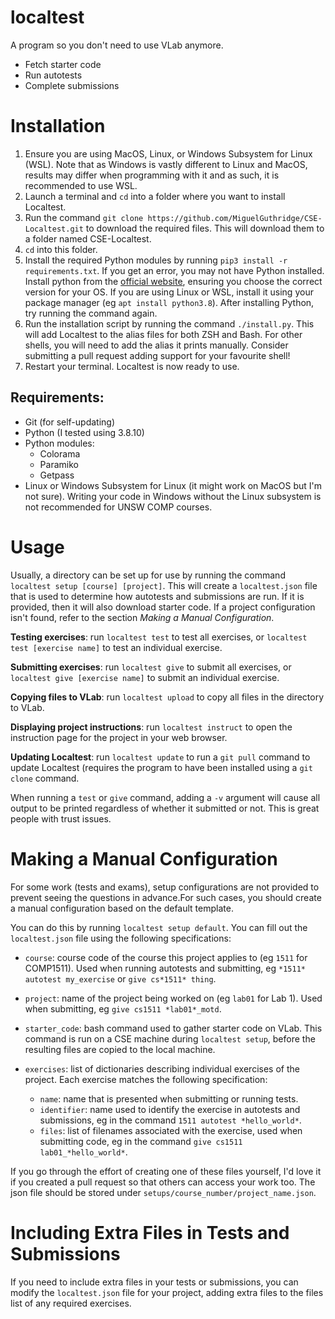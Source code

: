 # localtest

A program so you don't need to use VLab anymore.
 - Fetch starter code
 - Run autotests
 - Complete submissions

# Installation

1. Ensure you are using MacOS, Linux, or Windows Subsystem for Linux (WSL).
Note that as Windows is vastly different to Linux and MacOS, results may differ 
when programming with it and as such, it is recommended to use WSL.
2. Launch a terminal and `cd` into a folder where you want to install Localtest.
3. Run the command 
`git clone https://github.com/MiguelGuthridge/CSE-Localtest.git` to download the
required files. This will download them to a folder named CSE-Localtest.
3. `cd` into this folder.
4. Install the required Python modules by running 
`pip3 install -r requirements.txt`. If you get an error, you may not have Python
installed. Install python from the 
[official website](https://www.python.org/downloads/), ensuring you choose the
correct version for your OS. If you are using Linux or WSL, install it using 
your package manager (eg `apt install python3.8`). After installing Python, try 
running the command again.
5. Run the installation script by running the command `./install.py`.
This will add Localtest to the alias files for both ZSH and Bash. For other
shells, you will need to add the alias it prints manually. Consider submitting a
pull request adding support for your favourite shell!
6. Restart your terminal. Localtest is now ready to use.

## Requirements:
* Git (for self-updating)
* Python (I tested using 3.8.10)
* Python modules:
  * Colorama
  * Paramiko
  * Getpass
* Linux or Windows Subsystem for Linux (it might work on MacOS but I'm not 
sure). Writing your code in Windows without the Linux subsystem is not 
recommended for UNSW COMP courses.

# Usage

Usually, a directory can be set up for use by running the command 
`localtest setup [course] [project]`. This will create a `localtest.json` file 
that is used to determine how autotests and submissions are run. If it is 
provided, then it will also download starter code. If a project configuration 
isn't found, refer to the section *Making a Manual Configuration*.

**Testing exercises**: run `localtest test` to test all exercises, or 
`localtest test [exercise name]` to test an individual exercise.

**Submitting exercises**: run `localtest give` to submit all exercises, or 
`localtest give [exercise name]` to submit an individual exercise.

**Copying files to VLab**: run `localtest upload` to copy all files in the 
directory to VLab.

**Displaying project instructions**: run `localtest instruct` to open the 
instruction page for the project in your web browser.

**Updating Localtest**: run `localtest update` to run a `git pull` command to 
update Localtest (requires the program to have been installed using a 
`git clone` command.

When running a `test` or `give` command, adding a `-v` argument will cause all 
output to be printed regardless of whether it submitted or not. This is great 
people with trust issues.

# Making a Manual Configuration

For some work (tests and exams), setup configurations are not provided to 
prevent seeing the questions in advance.For such cases, you should create a 
manual configuration based on the default template.

You can do this by running `localtest setup default`. You can fill out the 
`localtest.json` file using the following specifications:

* `course`: course code of the course this project applies to (eg `1511` for 
COMP1511). Used when running autotests and submitting, eg 
`*1511* autotest my_exercise` or `give cs*1511* thing`.

* `project`: name of the project being worked on (eg `lab01` for Lab 1). Used 
when submitting, eg `give cs1511 *lab01*_motd`.

* `starter_code`: bash command used to gather starter code on VLab. This command 
is run on a CSE machine during `localtest setup`, before the resulting files are 
copied to the local machine.

* `exercises`: list of dictionaries describing individual exercises of the 
project. Each exercise matches the following specification:

   * `name`: name that is presented when submitting or running tests.
   * `identifier`: name used to identify the exercise in autotests and 
   submissions, eg in the command `1511 autotest *hello_world*`.
   * `files`: list of filenames associated with the exercise, used when 
   submitting code, eg in the command `give cs1511 lab01_*hello_world*`.

If you go through the effort of creating one of these files yourself, I'd love 
it if you created a pull request so that others can access your work too. The 
json file should be stored under `setups/course_number/project_name.json`.

# Including Extra Files in Tests and Submissions

If you need to include extra files in your tests or submissions, you can 
modify the `localtest.json` file for your project, adding extra files to the
files list of any required exercises.
